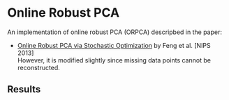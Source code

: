 # Online Robust PCA
An implementation of online robust PCA (ORPCA) descripbed in the paper: 
* [Online Robust PCA via Stochastic Optimization](https://papers.nips.cc/paper/5131-online-robust-pca-via-stochastic-optimization) by Feng et al. [NIPS 2013]     
However, it is modified slightly since missing data points cannot be reconstructed.

## Results
